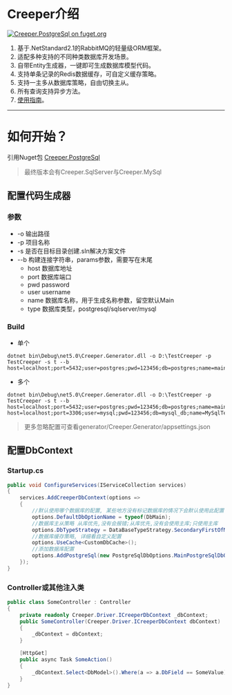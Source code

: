 
# Creeper介绍

[![Creeper.PostgreSql on fuget.org](https://www.fuget.org/packages/Creeper.PostgreSql/badge.svg)](https://www.fuget.org/packages/Creeper.PostgreSql)

1. 基于.NetStandard2.1的RabbitMQ的轻量级ORM框架。
2. 适配多种支持的不同种类数据库开发场景。
3. 自带Entity生成器，一键即可生成数据库模型代码。
4. 支持单条记录的Redis数据缓存，可自定义缓存策略。
5. 支持一主多从数据库策略，自由切换主从。
6. 所有查询支持异步方法。
7. [使用指南](./docs/README.md)。
---

# 如何开始？

引用Nuget包 [Creeper.PostgreSql](https://www.nuget.org/packages/Creeper.PostgreSql/)
> 最终版本会有Creeper.SqlServer与Creeper.MySql

## 配置代码生成器
### 参数

- -o 输出路径
- -p 项目名称
- -s 是否在目标目录创建.sln解决方案文件
- --b 构建连接字符串，params参数，需要写在末尾
  - host 数据库地址
  - port 数据库端口
  - pwd password
  - user username
  - name 数据库名称，用于生成名称参数，留空默认Main
  - type 数据库类型，postgresql/sqlserver/mysql
### Build
- 单个
``` 
dotnet bin\Debug\net5.0\Creeper.Generator.dll -o D:\TestCreeper -p TestCreeper -s t --b host=localhost;port=5432;user=postgres;pwd=123456;db=postgres;name=main;type=postgresql
```
- 多个
```
dotnet bin\Debug\net5.0\Creeper.Generator.dll -o D:\TestCreeper -p TestCreeper -s t --b host=localhost;port=5432;user=postgres;pwd=123456;db=postgres;name=main;type=postgresql host=localhost;port=3306;user=mysql;pwd=123456;db=mysql_db;name=MySqlTest;type=mysql
```
> 更多忽略配置可查看generator/Creeper.Generator/appsettings.json
## 配置DbContext

### Startup.cs
``` C#
public void ConfigureServices(IServiceCollection services)
{
    services.AddCreeperDbContext(options =>
    {
        //默认使用哪个数据库的配置, 某些地方没有标记数据库的情况下会默认使用此配置
        options.DefaultDbOptionName = typeof(DbMain);
        //数据库主从策略 从库优先,没有会报错;从库优先,没有会使用主库;只使用主库
        options.DbTypeStrategy = DataBaseTypeStrategy.SecondaryFirstOfMainIfEmpty;
        //数据库缓存策略, 详细看自定义配置
        options.UseCache<CustomDbCache>();
        //添加数据库配置
        options.AddPostgreSql(new PostgreSqlDbOptions.MainPostgreSqlDbOption("MainDbConnectionString", new[] { "SecondaryDbConnectionStrings" }));
    });
}
```
### Controller或其他注入类
``` C#
public class SomeController : Controller
{
    private readonly Creeper.Driver.ICreeperDbContext _dbContext;
    public SomeController(Creeper.Driver.ICreeperDbContext dbContext)
    {
        _dbContext = dbContext;
    }

    [HttpGet]
    public async Task SomeAction()
    {
        _dbContext.Select<DbModel>().Where(a => a.DbField == SomeValue).FirstOrDefault();
    }
}
```

